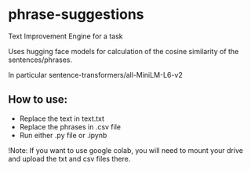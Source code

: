 # phrase-suggestions
Text Improvement Engine for a task

Uses hugging face models for calculation of the cosine similarity of the sentences/phrases.

In particular sentence-transformers/all-MiniLM-L6-v2

## How to use:
* Replace the text in text.txt 
* Replace the phrases in .csv file
* Run either .py file or .ipynb

!Note: If you want to use google colab, you will need to mount your drive and upload the txt and csv files there.
